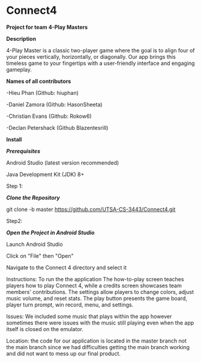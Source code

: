 # Connect4
**Project for team 4-Play Masters**

**Description**

4-Play Master is a classic two-player game where the goal is to align four of your pieces vertically, horizontally, or diagonally. Our app brings this timeless game to your fingertips with a user-friendly interface and engaging gameplay.

**Names of all contributors**

-Hieu Phan (Github: hiuphan)

-Daniel Zamora (Github: HasonSheeta)

-Christian Evans (Github: Rokow6)

-Declan Petershack (Github Blazentesrill)

**Install**

***Prerequisites***

Android Studio (latest version recommended)

Java Development Kit (JDK) 8+

Step 1:

***Clone the Repository***


git clone -b master https://github.com/UTSA-CS-3443/Connect4.git

Step2:

***Open the Project in Android Studio***

Launch Android Studio

Click on "File" then "Open"

Navigate to the Connect 4 directory and select it


Instructions: To run the the application 
The how-to-play screen teaches players how to play Connect 4, while a credits screen showcases team members' contributions. The settings allow players to change colors, adjust music volume, and reset stats. The play button presents the game board, player turn prompt, win record, menu, and settings.

Issues: We included some music that plays within the app however sometimes there were issues with the music still playing even when the app itself is closed on the emulator. 

Location: the code for our application is located in the master branch not the main branch since we had difficulties getting the main branch working and did not want to mess up our final product.




